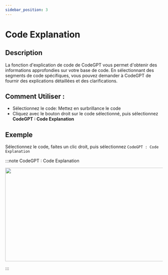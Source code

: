 ```yaml
---
sidebar_position: 3
---
```


# Code Explanation

## Description
La fonction d'explication de code de CodeGPT vous permet d'obtenir des informations approfondies sur votre base de code. En sélectionnant des segments de code spécifiques, vous pouvez demander à CodeGPT de fournir des explications détaillées et des clarifications.

## Comment Utiliser :
- Sélectionnez le code: Mettez en surbrillance le code
- Cliquez avec le bouton droit sur le code sélectionné, puis sélectionnez **CodeGPT : Code Explanation**

## Exemple
Sélectionnez le code, faites un clic droit, puis sélectionnez `CodeGPT : Code Explanation`

:::note CodeGPT : Code Explanation
<p align="center">
  <img width="550" height="300" src="https://github.com/davila7/code-gpt-docs/assets/6216945/dd6bd392-9ddb-4be9-81af-7929d34f60ad" />
</p>
:::
